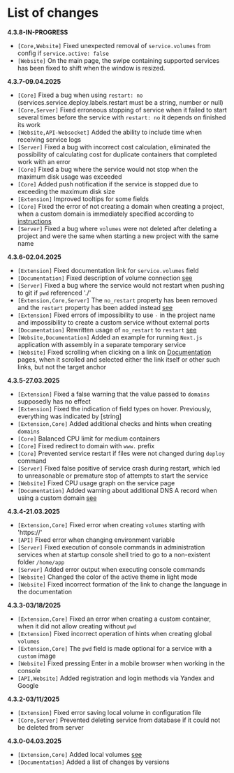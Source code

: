 # List of changes

**4.3.8-IN-PROGRESS**

- `[Core,Website]` Fixed unexpected removal of `service.volumes` from config if `service.active: false`
- `[Website]` On the main page, the swipe containing supported services has been fixed to shift when the window is resized.

**4.3.7-09.04.2025**

- `[Core]` Fixed a bug when using `restart: no` (services.service.deploy.labels.restart must be a string, number or null)
- `[Core,Server]` Fixed erroneous stopping of service when it failed to start several times before the service with `restart: no` it depends on finished its work
- `[Website,API-Websocket]` Added the ability to include time when receiving service logs
- `[Server]` Fixed a bug with incorrect cost calculation, eliminated the possibility of calculating cost for duplicate containers that completed work with an error
- `[Core]` Fixed a bug where the service would not stop when the maximum disk usage was exceeded
- `[Core]` Added push notification if the service is stopped due to exceeding the maximum disk size
- `[Extension]` Improved tooltips for some fields
- `[Core]` Fixed the error of not creating a domain when creating a project, when a custom domain is immediately specified according to [instructions](./ConfigFile.md#custom-domain)
- `[Server]` Fixed a bug where `volumes` were not deleted after deleting a project and were the same when starting a new project with the same name

**4.3.6-02.04.2025**

- `[Extension]` Fixed documentation link for `service.volumes` field
- `[Documentation]` Fixed description of volume connection [see](./ConfigFile.md#service-volumes)
- `[Server]` Fixed a bug where the service would not restart when pushing to git if `pwd` referenced './'
- `[Extension,Core,Server]` The `no_restart` property has been removed and the `restart` property has been added instead [see](./ConfigFile.md#service-restart)
- `[Extension]` Fixed errors of impossibility to use `-` in the project name and impossibility to create a custom service without external ports
- `[Documentation]` Rewritten usage of `no_restart` to `restart` [see](./ConfigFile.md#service-restart)
- `[Website,Documentation]` Added an example for running `Next.js` application with assembly in a separate temporary service
- `[Website]` Fixed scrolling when clicking on a link on [Documentation](./ConfigFile.md) pages, when it scrolled and selected either the link itself or other such links, but not the target anchor

**4.3.5-27.03.2025**

- `[Extension]` Fixed a false warning that the value passed to `domains` supposedly has no effect
- `[Extension]` Fixed the indication of field types on hover. Previously, everything was indicated by [string]
- `[Extension,Core]` Added additional checks and hints when creating `domains`
- `[Core]` Balanced CPU limit for medium containers
- `[Core]` Fixed redirect to domain with `www.` prefix
- `[Core]` Prevented service restart if files were not changed during `deploy` command
- `[Server]` Fixed false positive of service crash during restart, which led to unreasonable or premature stop of attempts to start the service
- `[Website]` Fixed CPU usage graph on the service page
- `[Documentation]` Added warning about additional DNS A record when using a custom domain [see](./ConfigFile.md##custom-domain)

**4.3.4-21.03.2025**

- `[Extension,Core]` Fixed error when creating `volumes` starting with 'https://'
- `[API]` Fixed error when changing environment variable
- `[Server]` Fixed execution of console commands in administration services when at startup console shell tried to go to a non-existent folder `/home/app`
- `[Server]` Added error output when executing console commands
- `[Website]` Changed the color of the active theme in light mode
- `[Website]` Fixed incorrect formation of the link to change the language in the documentation

**4.3.3-03/18/2025**

- `[Extension,Core]` Fixed an error when creating a custom container, when it did not allow creating without `pwd`
- `[Extension]` Fixed incorrect operation of hints when creating global `volumes`
- `[Extension,Core]` The `pwd` field is made optional for a service with a `custom` image
- `[Website]` Fixed pressing Enter in a mobile browser when working in the console
- `[API,Website]` Added registration and login methods via Yandex and Google

**4.3.2-03/11/2025**

- `[Extension]` Fixed error saving local volume in configuration file
- `[Core,Server]` Prevented deleting service from database if it could not be deleted from server

**4.3.0-04.03.2025**

- `[Extension,Core]` Added local volumes [see](./ConfigFile.md#volumes)
- `[Documentation]` Added a list of changes by versions
